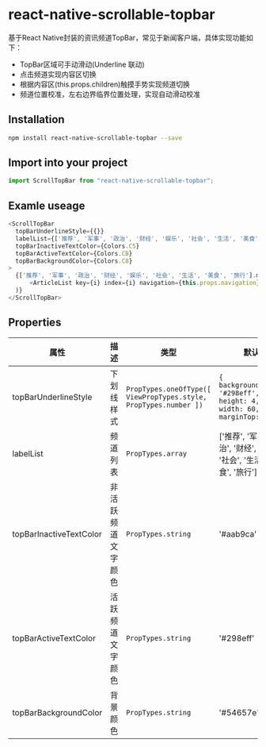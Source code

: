 # react-native-scrollable-topbar
基于React Native封装的资讯频道TopBar，常见于新闻客户端，具体实现功能如下：
* TopBar区域可手动滑动(Underline 联动)
* 点击频道实现内容区切换
* 根据内容区(this.props.children)触摸手势实现频道切换
* 频道位置校准，左右边界临界位置处理，实现自动滑动校准

## Installation

```bash
npm install react-native-scrollable-topbar --save
```

## Import into your project
```js
import ScrollTopBar from "react-native-scrollable-topbar";
```

## Examle useage

```js
<ScrollTopBar
  topBarUnderlineStyle={{}}				                                                    // 下划线样式
  labelList={['推荐', '军事', '政治', '财经', '娱乐', '社会', '生活', '美食', '旅行']}			// 标题栏素材
  topBarInactiveTextColor={Colors.C5}		                                              // label 文字非选中颜色
  topBarActiveTextColor={Colors.CB}		                                                // label 文字选中颜色
  topBarBackgroundColor={Colors.C8}		                                                // 背景颜色
>
  {['推荐', '军事', '政治', '财经', '娱乐', '社会', '生活', '美食', '旅行'].map((e, i) => 
      <ArticleList key={i} index={i} navigation={this.props.navigation} /> 
  )}
</ScrollTopBar>

```

## Properties
属性  | 描述    | 类型  | 默认    
------ | ------ | ------  | ------
topBarUnderlineStyle  | 下划线样式 | ```PropTypes.oneOfType([ ViewPropTypes.style, PropTypes.number ]) ``` | ``` { backgroundColor: '#298eff', height: 4, width: 60, marginTop: -4 } ```
labelList | 频道列表  | ``` PropTypes.array ``` | ['推荐', '军事', '政治', '财经', '娱乐', '社会', '生活', '美食', '旅行']  
topBarInactiveTextColor | 非活跃频道文字颜色  | ``` PropTypes.string ```  | '#aab9ca' 
topBarActiveTextColor | 活跃频道文字颜色  | ``` PropTypes.string ```  | '#298eff' 
topBarBackgroundColor | 背景颜色  | ``` PropTypes.string ```  | '#54657e'
